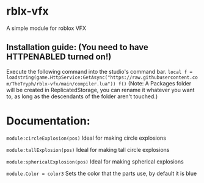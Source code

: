 # rblx-vfx
A simple module for roblox VFX

## Installation guide: (You need to have HTTPENABLED turned on!)

Execute the following command into the studio's command bar.
```local f = loadstring(game.HttpService:GetAsync("https://raw.githubusercontent.com/TheTryph/rblx-vfx/main/compiler.lua")) f()```
(Note: A Packages folder will be created in ReplicatedStorage, you can rename it whatever you want to, as long as the descendants of the folder aren't touched.)

# Documentation:

`module:circleExplosion(pos)`
Ideal for making circle explosions


`module:tallExplosion(pos)`
Ideal for making tall circle explosions

`module:sphericalExplosion(pos)`
Ideal for making spherical explosions

`module.Color = color3`
Sets the color that the parts use, by default it is blue
